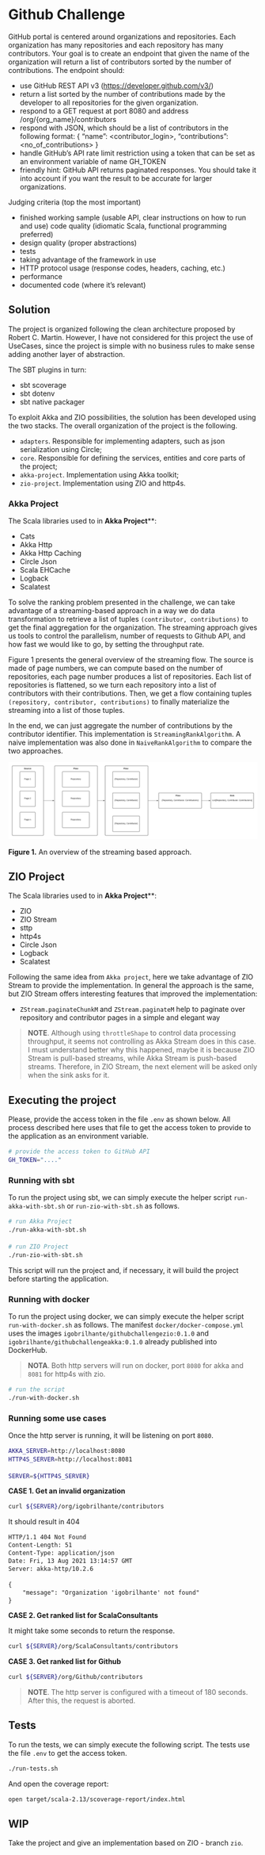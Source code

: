 # Github Challenge

GitHub portal is centered around organizations and repositories. Each organization has many repositories and each
repository has many contributors. Your goal is to create an endpoint that given the name of the organization will return
a list of contributors sorted by the number of contributions. The endpoint should:

- use GitHub REST API v3 (https://developer.github.com/v3/)
- return a list sorted by the number of contributions made by the developer to all repositories for the given
  organization.
- respond to a GET request at port 8080 and address /org/{org_name}/contributors
- respond with JSON, which should be a list of contributors in the following format: { “name”: <contributor_login>,
  “contributions”: <no_of_contributions> }
- handle GitHub’s API rate limit restriction using a token that can be set as an environment variable of name GH_TOKEN
- friendly hint: GitHub API returns paginated responses. You should take it into account if you want the result to be
  accurate for larger organizations.

Judging criteria (top the most important)

- finished working sample (usable API, clear instructions on how to run and use) code quality (idiomatic Scala,
  functional programming preferred)
- design quality (proper abstractions)
- tests
- taking advantage of the framework in use
- HTTP protocol usage (response codes, headers, caching, etc.)
- performance
- documented code (where it’s relevant)

## Solution

The project is organized following the clean architecture proposed by Robert C. Martin. However, I have not considered
for this project the use of UseCases, since the project is simple with no business rules to make sense adding another
layer of abstraction.

The SBT plugins in turn:

- sbt scoverage
- sbt dotenv
- sbt native packager

To exploit Akka and ZIO possibilities, the solution has been developed using the two stacks. The overall organization of
the project is the following.

- `adapters`. Responsible for implementing adapters, such as json serialization using Circle;
- `core`. Responsible for defining the services, entities and core parts of the project;
- `akka-project`. Implementation using Akka toolkit;
- `zio-project`. Implementation using ZIO and http4s.

### Akka Project

The Scala libraries used to in **Akka Project****:

- Cats
- Akka Http
- Akka Http Caching
- Circle Json
- Scala EHCache
- Logback
- Scalatest

To solve the ranking problem presented in the challenge, we can take advantage of a streaming-based approach in a way we
do data transformation to retrieve a list of tuples `(contributor, contributions)` to get the final aggregation for the
organization. The streaming approach gives us tools to control the parallelism, number of requests to Github API, and
how fast we would like to go, by setting the throughput rate.

Figure 1 presents the general overview of the streaming flow. The source is made of page numbers, we can compute based
on the number of repositories, each page number produces a list of repositories. Each list of repositories is flattened,
so we turn each repository into a list of contributors with their contributions. Then, we get a flow containing
tuples `(repository, contributor, contributions)` to finally materialize the streaming into a list of those tuples.

In the end, we can just aggregate the number of contributions by the contributor identifier. This implementation
is `StreamingRankAlgorithm`. A naive implementation was also done in `NaiveRankAlgorithm` to compare the two approaches.

![Image](doc/images/github-flow.png)

**Figure 1.** An overview of the streaming based approach.

## ZIO Project

The Scala libraries used to in **Akka Project****:

- ZIO
- ZIO Stream
- sttp
- http4s
- Circle Json
- Logback
- Scalatest

Following the same idea from `Akka project`, here we take advantage of ZIO Stream to provide the implementation. In
general the approach is the same, but ZIO Stream offers interesting features that improved the implementation:

- `ZStream.paginateChunkM` and `ZStream.paginateM` help to paginate over repository and contributor pages in a simple
  and elegant way

> **NOTE**. Although using `throttleShape` to control data processing throughput, it seems not controlling as Akka Stream does in this case.
> I must understand better why this happened, maybe it is because ZIO Stream is pull-based streams, while Akka Stream is push-based streams.
> Therefore, in ZIO Stream, the next element will be asked only when the sink asks for it.

## Executing the project

Please, provide the access token in the file `.env` as shown below. All process described here uses that file to get the
access token to provide to the application as an environment variable.

```sh
# provide the access token to GitHub API
GH_TOKEN="...."
```

### Running with sbt

To run the project using sbt, we can simply execute the helper script `run-akka-with-sbt.sh` or `run-zio-with-sbt.sh` as
follows.

```bash
# run Akka Project
./run-akka-with-sbt.sh

# run ZIO Project
./run-zio-with-sbt.sh
```

This script will run the project and, if necessary, it will build the project before starting the application.

### Running with docker

To run the project using docker, we can simply execute the helper script `run-with-docker.sh` as follows. The manifest
`docker/docker-compose.yml` uses the images `igobrilhante/githubchallengezio:0.1.0`
and `igobrilhante/githubchallengeakka:0.1.0` already published into DockerHub.

> **NOTA**. Both http servers will run on docker, port `8080` for akka and `8081` for http4s with zio.

```bash
# run the script
./run-with-docker.sh
```

### Running some use cases

Once the http server is running, it will be listening on port `8080`.

```bash
AKKA_SERVER=http://localhost:8080
HTTP4S_SERVER=http://localhost:8081

SERVER=${HTTP4S_SERVER}
```

**CASE 1. Get an invalid organization**

```bash
curl ${SERVER}/org/igobrilhante/contributors
```

It should result in 404

```
HTTP/1.1 404 Not Found
Content-Length: 51
Content-Type: application/json
Date: Fri, 13 Aug 2021 13:14:57 GMT
Server: akka-http/10.2.6

{
    "message": "Organization 'igobrilhante' not found"
}
```

**CASE 2. Get ranked list for ScalaConsultants**

It might take some seconds to return the response.

```bash
curl ${SERVER}/org/ScalaConsultants/contributors
```

**CASE 3. Get ranked list for Github**

```bash
curl ${SERVER}/org/Github/contributors
```

> **NOTE**. The http server is configured with a timeout of 180 seconds. After this, the request is aborted.

## Tests

To run the tests, we can simply execute the following script. The tests use the file `.env` to get the access token.

```bash
./run-tests.sh
```

And open the coverage report:

```bash
open target/scala-2.13/scoverage-report/index.html
```

## WIP

Take the project and give an implementation based on ZIO - branch `zio`.